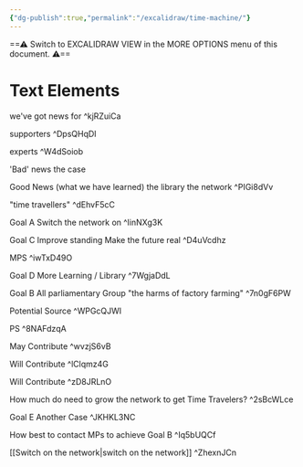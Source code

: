 ```yaml
---
{"dg-publish":true,"permalink":"/excalidraw/time-machine/"}
---
```



==⚠  Switch to EXCALIDRAW VIEW in the MORE OPTIONS menu of this document. ⚠==


# Text Elements
we've got news for ^kjRZuiCa

supporters ^DpsQHqDI

experts ^W4dSoiob

'Bad' news
the case

Good News (what we have learned)
the library
the network
 ^PIGi8dVv

"time travellers" ^dEhvF5cC

Goal A
Switch the
 network
on ^IinNXg3K

Goal C
Improve  standing
Make the future
 real ^D4uVcdhz

MPS ^iwTxD49O

Goal D
More  Learning / 
Library ^7WgjaDdL

Goal B
All parliamentary Group
"the harms of factory farming" ^7n0gF6PW

 Potential Source ^WPGcQJWI

PS ^8NAFdzqA

May 
Contribute ^wvzjS6vB

Will Contribute ^lClqmz4G

Will Contribute ^zD8JRLnO

How much do need to 
grow the network to get
Time Travelers? ^2sBcWLce

Goal E
Another Case ^JKHKL3NC

How best to contact MPs to achieve Goal B ^Iq5bUQCf

[[Switch on the network\|switch on the network]] ^ZhexnJCn

